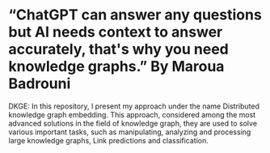 # “ChatGPT can answer any questions but AI needs context to answer accurately, that's why you need knowledge graphs.”  By Maroua Badrouni
                                                                                    
 DKGE: In this repository, I present my approach under the name Distributed knowledge graph embedding. This approach, considered among the most advanced solutions in the field of knowledge graph, they are used to solve various important tasks, such as manipulating, analyzing and processing large knowledge graphs, Link predictions and classification.
